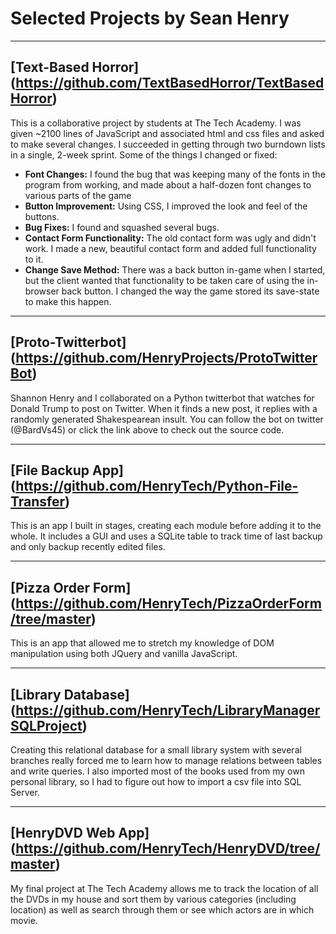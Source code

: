 # Selected Projects by Sean Henry

***
[Text-Based Horror] (https://github.com/TextBasedHorror/TextBasedHorror)
---
This is a collaborative project by students at The Tech Academy. I was given ~2100 lines of JavaScript and associated html and css files and asked to make several changes.
I succeeded in getting through two burndown lists in a single, 2-week sprint. Some of the things I changed or fixed:
* **Font Changes:** I found the bug that was keeping many of the fonts in the program from working, and made about a half-dozen font changes to various parts of the game
* **Button Improvement:** Using CSS, I improved the look and feel of the buttons.
* **Bug Fixes:** I found and squashed several bugs.
* **Contact Form Functionality:** The old contact form was ugly and didn't work. I made a new, beautiful contact form and added full functionality to it.
* **Change Save Method:** There was a back button in-game when I started, but the client wanted that functionality to be taken care of using the in-browser back button. I changed the way the game stored its save-state to make this happen.

***
[Proto-Twitterbot] (https://github.com/HenryProjects/ProtoTwitterBot)
---
Shannon Henry and I collaborated on a Python twitterbot that watches for Donald Trump to post on Twitter. When it finds a new post, it replies with a randomly generated Shakespearean insult. You can follow the bot on twitter (@BardVs45) or click the link above to check out the source code.

***
[File Backup App] (https://github.com/HenryTech/Python-File-Transfer)
---
This is an app I built in stages, creating each module before adding it to the whole. It includes a GUI and uses a SQLite table to track time of last backup and only backup recently edited files.

***
[Pizza Order Form] (https://github.com/HenryTech/PizzaOrderForm/tree/master)
---
This is an app that allowed me to stretch my knowledge of DOM manipulation using both JQuery and vanilla JavaScript.

***
[Library Database] (https://github.com/HenryTech/LibraryManagerSQLProject)
---
Creating this relational database for a small library system with several branches really forced me to learn how to manage relations between tables and write queries. I also imported most of the books used from my own personal library, so I had to figure out how to import a csv file into SQL Server.

***
[HenryDVD Web App] (https://github.com/HenryTech/HenryDVD/tree/master)
---
My final project at The Tech Academy allows me to track the location of all the DVDs in my house and sort them by various categories (including location) as well as search through them or see which actors are in which movie.

